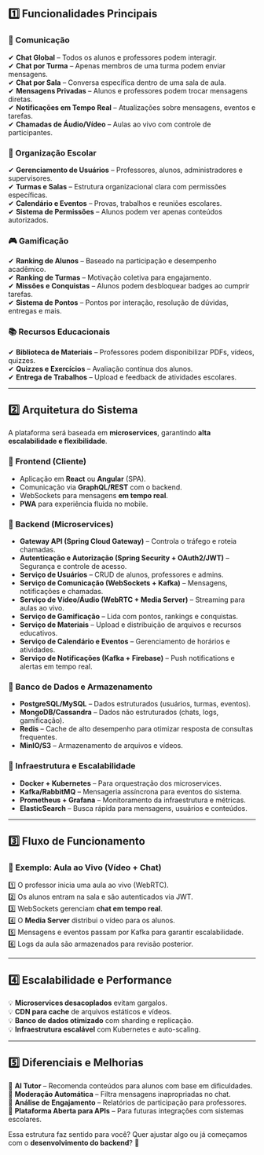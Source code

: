 ## **1️⃣ Funcionalidades Principais**  

### **💬 Comunicação**  
✔ **Chat Global** – Todos os alunos e professores podem interagir.  
✔ **Chat por Turma** – Apenas membros de uma turma podem enviar mensagens.  
✔ **Chat por Sala** – Conversa específica dentro de uma sala de aula.  
✔ **Mensagens Privadas** – Alunos e professores podem trocar mensagens diretas.  
✔ **Notificações em Tempo Real** – Atualizações sobre mensagens, eventos e tarefas.  
✔ **Chamadas de Áudio/Vídeo** – Aulas ao vivo com controle de participantes.  

### **🏫 Organização Escolar**  
✔ **Gerenciamento de Usuários** – Professores, alunos, administradores e supervisores.  
✔ **Turmas e Salas** – Estrutura organizacional clara com permissões específicas.  
✔ **Calendário e Eventos** – Provas, trabalhos e reuniões escolares.  
✔ **Sistema de Permissões** – Alunos podem ver apenas conteúdos autorizados.  

### **🎮 Gamificação**  
✔ **Ranking de Alunos** – Baseado na participação e desempenho acadêmico.  
✔ **Ranking de Turmas** – Motivação coletiva para engajamento.  
✔ **Missões e Conquistas** – Alunos podem desbloquear badges ao cumprir tarefas.  
✔ **Sistema de Pontos** – Pontos por interação, resolução de dúvidas, entregas e mais.  

### **📚 Recursos Educacionais**  
✔ **Biblioteca de Materiais** – Professores podem disponibilizar PDFs, vídeos, quizzes.  
✔ **Quizzes e Exercícios** – Avaliação contínua dos alunos.  
✔ **Entrega de Trabalhos** – Upload e feedback de atividades escolares.  

---

## **2️⃣ Arquitetura do Sistema**  

A plataforma será baseada em **microservices**, garantindo **alta escalabilidade e flexibilidade**.  

### **📌 Frontend (Cliente)**
- Aplicação em **React** ou **Angular** (SPA).  
- Comunicação via **GraphQL/REST** com o backend.  
- WebSockets para mensagens **em tempo real**.  
- **PWA** para experiência fluida no mobile.  

### **📌 Backend (Microservices)**
- **Gateway API (Spring Cloud Gateway)** – Controla o tráfego e roteia chamadas.  
- **Autenticação e Autorização (Spring Security + OAuth2/JWT)** – Segurança e controle de acesso.  
- **Serviço de Usuários** – CRUD de alunos, professores e admins.  
- **Serviço de Comunicação (WebSockets + Kafka)** – Mensagens, notificações e chamadas.  
- **Serviço de Vídeo/Áudio (WebRTC + Media Server)** – Streaming para aulas ao vivo.  
- **Serviço de Gamificação** – Lida com pontos, rankings e conquistas.  
- **Serviço de Materiais** – Upload e distribuição de arquivos e recursos educativos.  
- **Serviço de Calendário e Eventos** – Gerenciamento de horários e atividades.  
- **Serviço de Notificações (Kafka + Firebase)** – Push notifications e alertas em tempo real.  

### **📌 Banco de Dados e Armazenamento**
- **PostgreSQL/MySQL** – Dados estruturados (usuários, turmas, eventos).  
- **MongoDB/Cassandra** – Dados não estruturados (chats, logs, gamificação).  
- **Redis** – Cache de alto desempenho para otimizar resposta de consultas frequentes.  
- **MinIO/S3** – Armazenamento de arquivos e vídeos.  

### **📌 Infraestrutura e Escalabilidade**
- **Docker + Kubernetes** – Para orquestração dos microservices.  
- **Kafka/RabbitMQ** – Mensageria assíncrona para eventos do sistema.  
- **Prometheus + Grafana** – Monitoramento da infraestrutura e métricas.  
- **ElasticSearch** – Busca rápida para mensagens, usuários e conteúdos.  

---

## **3️⃣ Fluxo de Funcionamento**  

### **📌 Exemplo: Aula ao Vivo (Vídeo + Chat)**  
1️⃣ O professor inicia uma aula ao vivo (WebRTC).  
2️⃣ Os alunos entram na sala e são autenticados via JWT.  
3️⃣ WebSockets gerenciam **chat em tempo real**.  
4️⃣ O **Media Server** distribui o vídeo para os alunos.  
5️⃣ Mensagens e eventos passam por Kafka para garantir escalabilidade.  
6️⃣ Logs da aula são armazenados para revisão posterior.  

---

## **4️⃣ Escalabilidade e Performance**
💡 **Microservices desacoplados** evitam gargalos.  
💡 **CDN para cache** de arquivos estáticos e vídeos.  
💡 **Banco de dados otimizado** com sharding e replicação.  
💡 **Infraestrutura escalável** com Kubernetes e auto-scaling.  

---

## **5️⃣ Diferenciais e Melhorias**
🔹 **AI Tutor** – Recomenda conteúdos para alunos com base em dificuldades.  
🔹 **Moderação Automática** – Filtra mensagens inapropriadas no chat.  
🔹 **Análise de Engajamento** – Relatórios de participação para professores.  
🔹 **Plataforma Aberta para APIs** – Para futuras integrações com sistemas escolares.  

Essa estrutura faz sentido para você? Quer ajustar algo ou já começamos com o **desenvolvimento do backend**? 🚀
